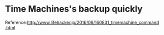 # Time Machines's backup quickly
Reference:http://www.lifehacker.jp/2016/08/160831_timemachine_command.html

